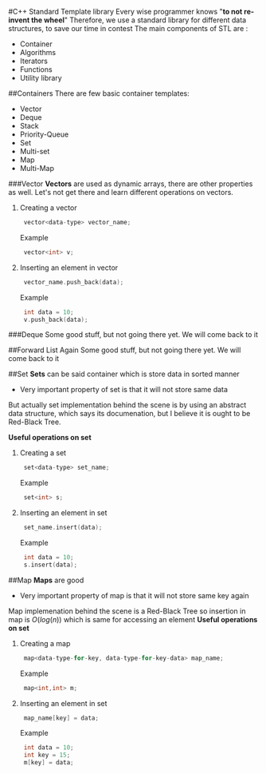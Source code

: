 #C++ Standard Template library
Every wise programmer knows "**to not re-invent the wheel**"
Therefore, we use a standard library for different data structures, to save our time in contest
The main components of STL are :
- Container
- Algorithms
- Iterators
- Functions
- Utility library


##Containers
There are few basic container templates:

- Vector
- Deque
- Stack
- Priority-Queue
- Set
- Multi-set
- Map
- Multi-Map

###Vector
**Vectors** are used as dynamic arrays, there are other properties as well. Let's not get there and learn different operations on vectors.
1. Creating a vector
   ```cpp
    vector<data-type> vector_name;
   ```
   Example
   ```cpp
    vector<int> v;
   ```
2. Inserting an element in vector
   ```cpp
    vector_name.push_back(data);
   ```
   Example
   ```cpp
    int data = 10;
    v.push_back(data);
   ```

###Deque
Some good stuff, but not going there yet. We will come back to it

##Forward List
Again Some good stuff, but not going there yet. We will come back to it

##Set
**Sets** can be said container which is store data in sorted manner
- Very important property of set is that it will not store same data
  
But actually set implementation behind the scene is by using an abstract data structure, which says its documenation, but I believe it is ought to be Red-Black Tree.

**Useful operations on set**
1. Creating a set
   ```cpp
    set<data-type> set_name;
   ```
   Example
   ```cpp
    set<int> s;
   ```
2. Inserting an element in set
   ```cpp
    set_name.insert(data);
   ```
   Example
   ```cpp
    int data = 10;
    s.insert(data);
   ```
##Map
**Maps** are good
- Very important property of map is that it will not store same key again
  
Map implemenation behind the scene is a Red-Black Tree so insertion in map is $O(log(n))$ which is same for accessing an element
**Useful operations on set**
1. Creating a map
   ```cpp
    map<data-type-for-key, data-type-for-key-data> map_name;
   ```
   Example
   ```cpp
    map<int,int> m;
   ```
2. Inserting an element in set
   ```cpp
    map_name[key] = data;
   ```
   Example
   ```cpp
    int data = 10;
    int key = 15;
    m[key] = data;
   ```
